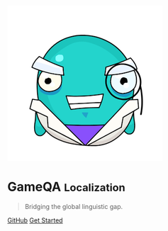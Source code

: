 
![logo](_media/icon.png)

# GameQA <small>**Localization**</small>

> Bridging the global linguistic gap.

<!-- - Minimum Effort
- Minimum Spend
- Maximum Output -->

[GitHub](https://github.com/cadia-lvl/GameQA)
[Get Started](#GameQA-Localization)


<!-- <div style="height:30px; width:100%; display:flex; justify-content:center; box-sizing:content-box; padding:40px 0">
    <a href="#GameQA-Localization">
        <svg xmlns="http://www.w3.org/2000/svg" viewBox="0 0 512 512" style="display:inline-block"><path d="M233.4 406.6c12.5 12.5 32.8 12.5 45.3 0l192-192c12.5-12.5 12.5-32.8 0-45.3s-32.8-12.5-45.3 0L256 338.7 86.6 169.4c-12.5-12.5-32.8-12.5-45.3 0s-12.5 32.8 0 45.3l192 192z"/></svg>
        </a>
</div> -->